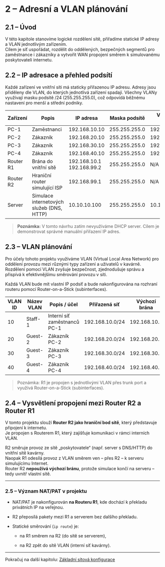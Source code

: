 # **2 – Adresní a VLAN plánování**


## 2.1 – Úvod

V této kapitole stanovíme logické rozdělení sítě, přiřadíme statické IP adresy a VLAN jednotlivým zařízením.  
Cílem je síť uspořádat, rozdělit do oddělených, bezpečných segmentů pro zaměstnance i zákazníky a vytvořit WAN propojení směrem k simulovanému poskytovateli internetu.


## 2.2 – IP adresace a přehled podsítí

Každé zařízení ve vnitřní síti má staticky přiřazenou IP adresu. Adresy jsou přiděleny dle VLAN, do kterých jednotlivá zařízení spadají. Všechny VLANy využívají masku podsítě /24 (255.255.255.0), což odpovídá běžnému nastavení pro menší a střední podniky.

| Zařízení  | Popis                                     | IP adresa                    | Maska podsítě | Výchozí brána |
| --------- | ----------------------------------------- | ---------------------------- | ------------- | ------------- |
| PC-1      | Zaměstnanci                               | 192.168.10.10                | 255.255.255.0 | 192.168.10.1  |
| PC-2      | Zákazník                                  | 192.168.20.10                | 255.255.255.0 | 192.168.20.1  |
| PC-3      | Zákazník                                  | 192.168.30.10                | 255.255.255.0 | 192.168.30.1  |
| PC-4      | Zákazník                                  | 192.168.40.10                | 255.255.255.0 | 192.168.40.1  |
| Router R1 | Brána do vnitřní sítě                     | 192.168.10.1<br>192.168.99.2 | 255.255.255.0 | N/A  |
| Router R2 | Hraniční router simulující ISP            | 192.168.99.1                 | 255.255.255.0 | N/A            |
|   Server  | Simulace internetových služeb (DNS, HTTP) | 10.10.10.100                 | 255.255.255.0 | 10.10.10.1    |

>**Poznámka:** V tomto návrhu zatím nevyužíváme DHCP server. Cílem je demonstrovat správné manuální přiřazení IP adres. 


## 2.3 – VLAN plánování

Pro účely tohoto projektu využíváme VLAN (Virtual Local Area Network) pro oddělení provozu mezi různými typy zařízení a uživatelů v kavárně. Rozdělení pomocí VLAN zvyšuje bezpečnost, zjednodušuje správu a přispívá k efektivnějšímu směrování provozu v síti.

Každá VLAN bude mít vlastní IP podsíť a bude nakonfigurována na rozhraní routeru pomocí Router-on-a-Stick (subinterfaces).

| VLAN ID | Název VLAN | Popis / účel                 | Přiřazená síť   | Výchozí brána | Přiřazená zařízení |
| ------- | ---------- | ---------------------------- | --------------- | ------------- | ------------------ |
| 10      | Staff-1    | Interní síť zaměstnanců PC-1 | 192.168.10.0/24 | 192.168.10.1  | PC-1, Router R1    |
| 20      | Guest-2    | Zákazník PC-2                | 192.168.20.0/24 | 192.168.20.1  | PC-2               |
| 30      | Guest-3    | Zákazník PC-3                | 192.168.30.0/24 | 192.168.30.1  | PC-3               |
| 40      | Guest-4    | Zákazník PC-4                | 192.168.40.0/24 | 192.168.40.1  | PC-4               |

> Poznámka: R1 je propojen s jednotlivými VLAN přes trunk port a využívá Router-on-a-Stick (subinterfaces). 



## 2.4 – Vysvětlení propojení mezi Router R2 a Router R1

V tomto projektu slouží **Router R2 jako hraniční bod sítě**, který představuje připojení k internetu.  
Je propojen s Routerem R1, který zajišťuje komunikaci v rámci interních VLAN.

R2 směruje provoz ze sítě „poskytovatele“ (např. server s DNS/HTTP) do vnitřní sítě kavárny.  
Naopak R1 odesílá provoz z VLAN směrem ven – přes R2 – k serveru simulujícímu Internet.  
Router R2 **nepoužívá výchozí bránu**, protože simulace končí na serveru – tedy uvnitř vlastní sítě.

---

### 2.5 – Význam NAT/PAT v projektu

- NAT/PAT je nakonfigurován **na Routeru R1**, kde dochází k překladu privátních IP na veřejnou.
    
- R2 přeposílá pakety mezi R1 a serverem bez dalšího překladu.
    
- Statické směrování (`ip route`) je:
    
    - na R1 směrem na R2 (do sítě se serverem),
        
    - na R2 zpět do sítě VLAN (interní síť kavárny).

---

Pokračuj na další kapitolu: [Základní sítová konfigurace](03‑zakladni-sitova-konfigurace.md)
